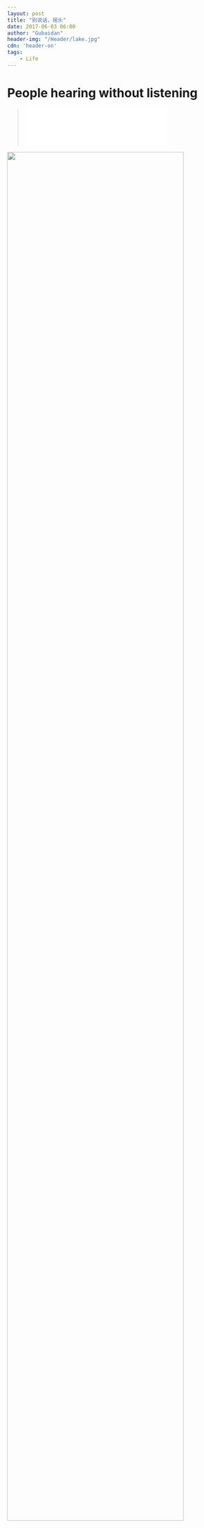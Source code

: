 ```yaml
---
layout: post
title: "别说话，摇头"
date: 2017-06-03 06:00
author: "Gubaidan"
header-img: "/Header/lake.jpg"
cdn: 'header-on'
tags:
	- Life
---
```


# People hearing without listening

> <iframe frameborder="no" border="0" marginwidth="0" marginheight="0" width=330 height=86 src="//music.163.com/outchain/player?type=2&id=986476&auto=1&height=66"></iframe>



<img style="width:90%;" src="http://p9n2j0ewi.bkt.clouddn.com/Header/qWPKK3oh794.png"/>



